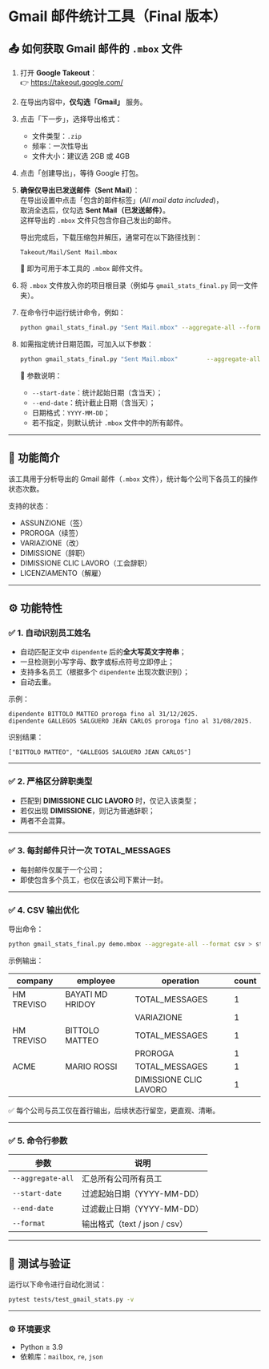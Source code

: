 
# Gmail 邮件统计工具（Final 版本）

## 📤 如何获取 Gmail 邮件的 `.mbox` 文件

1. 打开 **Google Takeout**：  
   👉 https://takeout.google.com/

2. 在导出内容中，**仅勾选「Gmail」** 服务。

3. 点击「下一步」，选择导出格式：  
   - 文件类型：`.zip`  
   - 频率：一次性导出  
   - 文件大小：建议选 2GB 或 4GB  

4. 点击「创建导出」，等待 Google 打包。

5. **确保仅导出已发送邮件（Sent Mail）**：  
   在导出设置中点击「包含的邮件标签」(*All mail data included*)，  
   取消全选后，仅勾选 **Sent Mail（已发送邮件）**。  
   这样导出的 `.mbox` 文件只包含你自己发出的邮件。

   导出完成后，下载压缩包并解压，通常可在以下路径找到：  
   ```
   Takeout/Mail/Sent Mail.mbox
   ```

   📍 即为可用于本工具的 `.mbox` 邮件文件。

6. 将 `.mbox` 文件放入你的项目根目录（例如与 `gmail_stats_final.py` 同一文件夹）。

7. 在命令行中运行统计命令，例如：  
   ```bash
   python gmail_stats_final.py "Sent Mail.mbox" --aggregate-all --format csv > result.csv
   ```

8. 如需指定统计日期范围，可加入以下参数：  
   ```bash
   python gmail_stats_final.py "Sent Mail.mbox"        --aggregate-all        --start-date 2025-01-01        --end-date 2025-10-31        --format csv > result.csv
   ```

   📘 参数说明：  
   - `--start-date`：统计起始日期（含当天）；  
   - `--end-date`：统计截止日期（含当天）；  
   - 日期格式：`YYYY-MM-DD`；  
   - 若不指定，则默认统计 `.mbox` 文件中的所有邮件。

---

## 📌 功能简介
该工具用于分析导出的 Gmail 邮件（`.mbox` 文件），统计每个公司下各员工的操作状态次数。

支持的状态：
- ASSUNZIONE（签）
- PROROGA（续签）
- VARIAZIONE（改）
- DIMISSIONE（辞职）
- DIMISSIONE CLIC LAVORO（工会辞职）
- LICENZIAMENTO（解雇）

---

## ⚙️ 功能特性

### ✅ 1. 自动识别员工姓名
- 自动匹配正文中 `dipendente` 后的**全大写英文字符串**；
- 一旦检测到小写字母、数字或标点符号立即停止；
- 支持多名员工（根据多个 `dipendente` 出现次数识别）；
- 自动去重。

示例：

```
dipendente BITTOLO MATTEO proroga fino al 31/12/2025.
dipendente GALLEGOS SALGUERO JEAN CARLOS proroga fino al 31/08/2025.
```

识别结果：
```
["BITTOLO MATTEO", "GALLEGOS SALGUERO JEAN CARLOS"]
```

---

### ✅ 2. 严格区分辞职类型
- 匹配到 **DIMISSIONE CLIC LAVORO** 时，仅记入该类型；
- 若仅出现 **DIMISSIONE**，则记为普通辞职；
- 两者不会混算。

---

### ✅ 3. 每封邮件只计一次 TOTAL_MESSAGES
- 每封邮件仅属于一个公司；
- 即使包含多个员工，也仅在该公司下累计一封。

---

### ✅ 4. CSV 输出优化
导出命令：
```bash
python gmail_stats_final.py demo.mbox --aggregate-all --format csv > stats.csv
```

示例输出：

| company | employee | operation | count |
|----------|-----------|------------|-------|
| HM TREVISO | BAYATI MD HRIDOY | TOTAL_MESSAGES | 1 |
|            |                     | VARIAZIONE | 1 |
| HM TREVISO | BITTOLO MATTEO | TOTAL_MESSAGES | 1 |
|            |                     | PROROGA | 1 |
| ACME | MARIO ROSSI | TOTAL_MESSAGES | 1 |
|      |             | DIMISSIONE CLIC LAVORO | 1 |

✅ 每个公司与员工仅在首行输出，后续状态行留空，更直观、清晰。

---

### ✅ 5. 命令行参数
| 参数 | 说明 |
|------|------|
| `--aggregate-all` | 汇总所有公司所有员工 |
| `--start-date` | 过滤起始日期（YYYY-MM-DD） |
| `--end-date` | 过滤截止日期（YYYY-MM-DD） |
| `--format` | 输出格式（text / json / csv） |

---

## 🧪 测试与验证
运行以下命令进行自动化测试：
```bash
pytest tests/test_gmail_stats.py -v
```

---

### ⚙️ 环境要求
- Python ≥ 3.9
- 依赖库：`mailbox`, `re`, `json`

